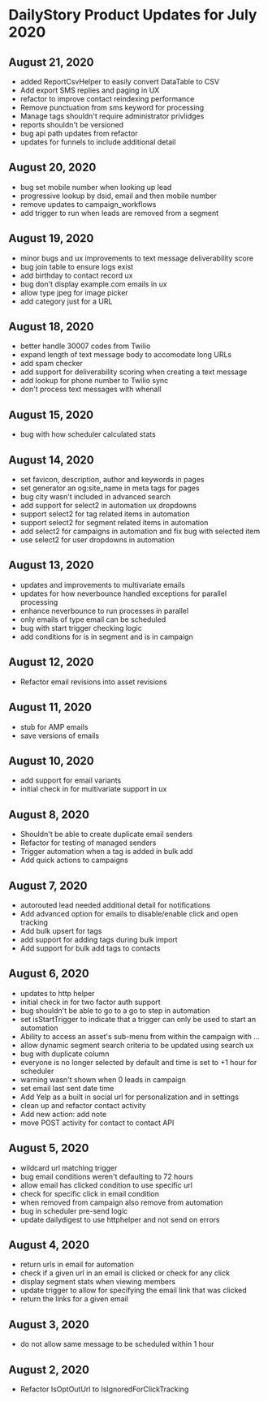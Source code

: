 # DailyStory Product Updates for July 2020
## August 21, 2020
* added ReportCsvHelper to easily convert DataTable to CSV
* Add export SMS replies and paging in UX
* refactor to improve contact reindexing performance
* Remove punctuation from sms keyword for processing
* Manage tags shouldn't require administrator privlidges
* reports shouldn't be versioned
* bug api path updates from refactor
* updates for funnels to include additional detail

## August 20, 2020
* bug set mobile number when looking up lead
* progressive lookup by dsid, email and then mobile number
* remove updates to campaign_workflows
* add trigger to run when leads are removed from a segment

## August 19, 2020
* minor bugs and ux improvements to text message deliverability score
* bug join table to ensure logs exist
* add birthday to contact record ux
* bug don't display example.com emails in ux
* allow type jpeg for image picker
* add category just for a URL

## August 18, 2020
* better handle 30007 codes from Twilio
* expand length of text message body to accomodate long URLs
* add spam checker
* add support for deliverability scoring when creating a text message
* add lookup for phone number to Twilio sync
* don't process text messages with whenall

## August 15, 2020
* bug with how scheduler calculated stats

## August 14, 2020
* set favicon, description, author and  keywords in pages
* set generator an og:site_name in meta tags for pages
* bug city wasn't included in advanced search
* add support for select2 in automation ux dropdowns
* support select2 for tag related items in automation
* support select2 for segment related items in automation
* add select2 for campaigns in automation and fix bug with selected item
* use select2 for user dropdowns in automation

## August 13, 2020
* updates and improvements to multivariate emails
* updates for how neverbounce handled exceptions for parallel processing
* enhance neverbounce to run processes in parallel
* only emails of type email can be scheduled
* bug with start trigger checking logic
* add conditions for is in segment and is in campaign

## August 12, 2020
* Refactor email revisions into asset revisions

## August 11, 2020
* stub for AMP emails
* save versions of emails

## August 10, 2020
* add support for email variants
* initial check in for multivariate support in ux

## August 8, 2020
* Shouldn't be able to create duplicate email senders
* Refactor for testing of managed senders
* Trigger automation when a tag is added in bulk add
* Add quick actions to campaigns

## August 7, 2020
* autorouted lead needed additional detail for notifications
* Add advanced option for emails to disable/enable click and open tracking
* Add bulk upsert for tags
* add support for adding tags during bulk import
* Add support for bulk add tags to contacts

## August 6, 2020
* updates to http helper
* initial check in for two factor auth support
* bug shouldn't be able to go to a go to step in automation
* set isStartTrigger to indicate that a trigger can only be used to start an automation
* Ability to access an asset's sub-menu from within the campaign with ...
* allow dynamic segment search criteria to be updated using search ux
* bug with duplicate column
* everyone is no longer selected by default and time is set to +1 hour for scheduler
* warning wasn't shown when 0 leads in campaign
* set email last sent date time
* Add Yelp as a built in social url for personalization and in settings
* clean up and refactor contact activity
* Add new action: add note
* move POST activity for contact to contact API

## August 5, 2020
* wildcard url matching trigger
* bug email conditions weren't defaulting to 72 hours
* allow email has clicked condition to use specific url
* check for specific click in email condition
* when removed from campaign also remove from automation
* bug in scheduler pre-send logic
* update dailydigest to use httphelper and not send on errors

## August 4, 2020
* return urls in email for automation
* check if a given url in an email is clicked or check for any click
* display segment stats when viewing members
* update trigger to allow for specifying the email link that was clicked
* return the links for a given email

## August 3, 2020
* do not allow same message to be scheduled within 1 hour

## August 2, 2020
* Refactor IsOptOutUrl to IsIgnoredForClickTracking
